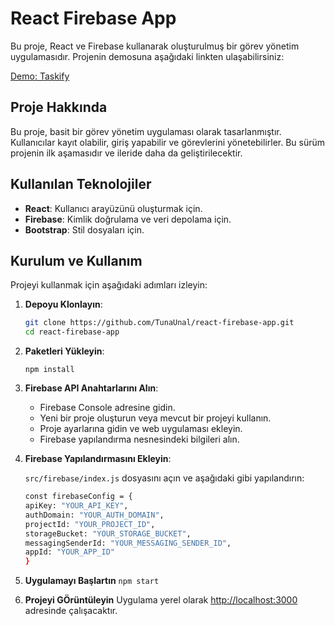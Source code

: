 # React Firebase App

Bu proje, React ve Firebase kullanarak oluşturulmuş bir görev yönetim uygulamasıdır. Projenin demosuna aşağıdaki linkten ulaşabilirsiniz:

[Demo: Taskify](https://taskify.tunaunal.com)

## Proje Hakkında

Bu proje, basit bir görev yönetim uygulaması olarak tasarlanmıştır. Kullanıcılar kayıt olabilir, giriş yapabilir ve görevlerini yönetebilirler. Bu sürüm projenin ilk aşamasıdır ve ileride daha da geliştirilecektir.

## Kullanılan Teknolojiler

- **React**: Kullanıcı arayüzünü oluşturmak için.
- **Firebase**: Kimlik doğrulama ve veri depolama için.
- **Bootstrap**: Stil dosyaları için.

## Kurulum ve Kullanım

Projeyi kullanmak için aşağıdaki adımları izleyin:

1. **Depoyu Klonlayın**:
   ```bash  
   git clone https://github.com/TunaUnal/react-firebase-app.git
   cd react-firebase-app
   ```

2. **Paketleri Yükleyin**:
   
   ```npm install```
3. **Firebase API Anahtarlarını Alın**:

    - Firebase Console adresine gidin.
    - Yeni bir proje oluşturun veya mevcut bir projeyi kullanın.
    - Proje ayarlarına gidin ve web uygulaması ekleyin.
    - Firebase yapılandırma nesnesindeki bilgileri alın.
4. **Firebase Yapılandırmasını Ekleyin**:

    ``src/firebase/index.js`` dosyasını açın ve aşağıdaki gibi yapılandırın:

    ```bash
    const firebaseConfig = {
    apiKey: "YOUR_API_KEY",
    authDomain: "YOUR_AUTH_DOMAIN",
    projectId: "YOUR_PROJECT_ID",
    storageBucket: "YOUR_STORAGE_BUCKET",
    messagingSenderId: "YOUR_MESSAGING_SENDER_ID",
    appId: "YOUR_APP_ID"
    } 
    ```
5. **Uygulamayı Başlartın**
    ```npm start```

6. **Projeyi GÖrüntüleyin**
    Uygulama yerel olarak [http://localhost:3000](http://localhost:3000) adresinde çalışacaktır.
